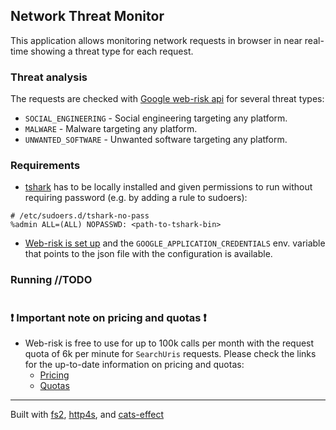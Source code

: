 ## Network Threat Monitor

This application allows monitoring network requests in browser in near real-time
showing a threat type for each request.

### Threat analysis

The requests are checked with [Google web-risk api](https://cloud.google.com/web-risk) for several threat types:

* `SOCIAL_ENGINEERING` - Social engineering targeting any platform.
* `MALWARE` - Malware targeting any platform.
* `UNWANTED_SOFTWARE` - Unwanted software targeting any platform.

### Requirements

* [tshark](https://tshark.dev/) has to be locally installed and given permissions to run without requiring password (e.g. by adding a rule to sudoers): 
```
# /etc/sudoers.d/tshark-no-pass
%admin ALL=(ALL) NOPASSWD: <path-to-tshark-bin>
```
* [Web-risk is set up](https://cloud.google.com/web-risk/docs/detect-malicious-urls) and the `GOOGLE_APPLICATION_CREDENTIALS` env. variable that points to the json file with the configuration is available. 

### Running //TODO
```

```

### :exclamation: Important note on pricing and quotas :exclamation:

 * Web-risk is free to use for up to 100k calls per month with the request quota of 6k per minute for `SearchUris` requests.
 Please check the links for the up-to-date information on pricing and quotas:
	- [Pricing](https://cloud.google.com/web-risk/pricing/) 
	- [Quotas](https://cloud.google.com/web-risk/quotas)

---
Built with [fs2](https://fs2.io/), [http4s](https://http4s.org/), and [cats-effect](https://typelevel.org/cats-effect/)
